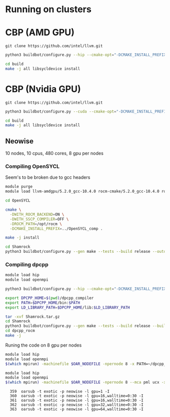 # Running on clusters

# CBP (AMD GPU)

`git clone https://github.com/intel/llvm.git`

```bash
python3 buildbot/configure.py --hip --cmake-opt="-DCMAKE_INSTALL_PREFIX=../../dpcpp_compiler" --cmake-opt="-DSYCL_BUILD_PI_HIP_ROCM_DIR=/opt/rocm" --cmake-gen "Unix Makefiles"
```

```bash
cd build
make -j all libsycldevice install
```

# CBP (Nvidia GPU)

`git clone https://github.com/intel/llvm.git`

```bash
python3 buildbot/configure.py --cuda --cmake-opt="-DCMAKE_INSTALL_PREFIX=../../dpcpp_compiler" --cmake-gen "Unix Makefiles"
```

```bash
cd build
make -j all libsycldevice install
```


## Neowise
10 nodes, 10 cpus, 480 cores, 8 gpu per nodes


### Compiling OpenSYCL

Seem's to be broken due to gcc headers
```bash
module purge
module load llvm-amdgpu/5.2.0_gcc-10.4.0 rocm-cmake/5.2.0_gcc-10.4.0 rocm-opencl/5.2.0_gcc-10.4.0 rocm-openmp-extras/5.2.0_gcc-10.4.0 rocm-smi-lib/5.2.3_gcc-10.4.0 rocminfo/5.2.0_gcc-10.4.0 llvm
```

```bash
cd OpenSYCL

cmake \
  -DWITH_ROCM_BACKEND=ON \
  -DWITH_SSCP_COMPILER=OFF \
  -DROCM_PATH=/opt/rocm \
  -DCMAKE_INSTALL_PREFIX=../OpenSYCL_comp .

make -j install
```

```bash
cd Shamrock
python3 buildbot/configure.py --gen make --tests --build release --outdir build --cxxpath ../OpenSYCL_comp --compiler opensycl --profile hip-gfx906
```
### Compiling dpcpp

```bash
module load hip
module load openmpi

```

```bash
python3 buildbot/configure.py --hip --cmake-opt="-DCMAKE_INSTALL_PREFIX=../../dpcpp_compiler" --cmake-opt="-DSYCL_BUILD_PI_HIP_ROCM_DIR=/opt/rocm" --cmake-gen "Unix Makefiles"
```

```bash
export DPCPP_HOME=$(pwd)/dpcpp_compiler
export PATH=$DPCPP_HOME/bin:$PATH
export LD_LIBRARY_PATH=$DPCPP_HOME/lib:$LD_LIBRARY_PATH

tar -xvf Shamrock.tar.gz
cd Shamrock
python3 buildbot/configure.py --gen make --tests --build release --builddir dpcpp_rocm --cxxpath ../llvm/build --compiler intel_llvm --profile hip-gfx906 --cxxflags="--rocm-path=/opt/rocm"
cd dpcpp_rocm
make -j
```

Runing the code on 8 gpu per nodes
```bash
module load hip
module load openmpi
$(which mpirun) -machinefile $OAR_NODEFILE -npernode 8 -x PATH=~/dpcpp_compiler/bin:$PATH -x LD_LIBRARY_PATH=~/dpcpp_compiler/lib:$LD_LIBRARY_PATH ./shamrock --sycl-cfg auto:HIP --loglevel 1 --sycl-ls-map  --benchmark-mpi --rscript ../exemples/spherical_wave.py
```


```bash
module load hip
module load openmpi
$(which mpirun) -machinefile $OAR_NODEFILE -npernode 8 --mca pml ucx -x UCX_TLS=self,sm,rocm -x PATH=~/dpcpp_compiler/bin:$PATH -x LD_LIBRARY_PATH=~/dpcpp_compiler/lib:$LD_LIBRARY_PATH ./shamrock --sycl-cfg auto:HIP --loglevel 1 --sycl-ls-map  --benchmark-mpi --rscript ../exemples/spherical_wave.py
```




```
  359  oarsub -t exotic -p neowise -l gpu=1 -I
  360  oarsub -t exotic -p neowise -l gpu=16,walltime=0:30 -I
  361  oarsub -t exotic -p neowise -l gpu=16,walltime=0:30 -I
  362  oarsub -t exotic -p neowise -l gpu=32,walltime=0:30 -I
  363  oarsub -t exotic -p neowise -l gpu=64,walltime=0:30 -I
```
